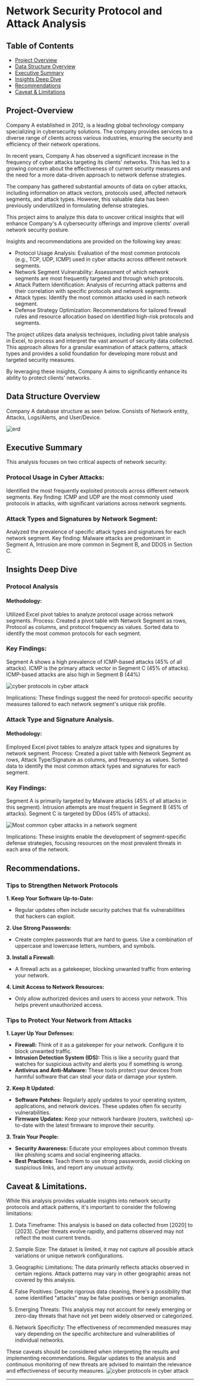 # Network Security Protocol and Attack Analysis

## Table of Contents
- [Project Overview](#project-overview)
- [Data Structure Overview](#data-structure-overview)
- [Executive Summary](#executive-summary)
- [Insights Deep Dive](#insights-deep-dive)
- [Recommendations](#recommendations)
- [Caveat & Limitations](#caveat-&-limitations)


## Project-Overview

Company A established in 2012, is a leading global technology company specializing in cybersecurity solutions. The company provides services to a diverse range of clients across various industries, ensuring the security and efficiency of their network operations.

In recent years, Company A has observed a significant increase in the frequency of cyber attacks targeting its clients' networks. This has led to a growing concern about the effectiveness of current security measures and the need for a more data-driven approach to network defense strategies.

The company has gathered substantial amounts of data on cyber attacks, including information on attack vectors, protocols used, affected network segments, and attack types. However, this valuable data has been previously underutilized in formulating defense strategies.

This project aims to analyze this data to uncover critical insights that will enhance Company's A cybersecurity offerings and improve clients' overall network security posture.

Insights and recommendations are provided on the following key areas:

- Protocol Usage Analysis: Evaluation of the most common protocols (e.g., TCP, UDP, ICMP) used in cyber attacks across different network segments.
- Network Segment Vulnerability: Assessment of which network segments are most frequently targeted and through which protocols.
- Attack Pattern Identification: Analysis of recurring attack patterns and their correlation with specific protocols and network segments.
- Attack types: Identify the most common attacks used in each network segment.
- Defense Strategy Optimization: Recommendations for tailored firewall rules and resource allocation based on identified high-risk protocols and segments.

The project utilizes data analysis techniques, including pivot table analysis in Excel, to process and interpret the vast amount of security data collected. This approach allows for a granular examination of attack patterns, attack types and provides a solid foundation for developing more robust and targeted security measures.

By leveraging these insights, Company A aims to significantly enhance its ability to protect clients' networks.

## Data Structure Overview

Company A database structure as seen below. Consists of Network entity, Attacks, Logs/Alerts, and User/Device.

![erd](https://github.com/user-attachments/assets/13e5db53-e62d-4af5-9b7f-b063b55486fa)

## Executive Summary

This analysis focuses on two critical aspects of network security:

### Protocol Usage in Cyber Attacks:

Identified the most frequently exploited protocols across different network segments.
Key finding: ICMP and UDP are the most commonly used protocols in attacks, with significant variations across network segments.


### Attack Types and Signatures by Network Segment:

Analyzed the prevalence of specific attack types and signatures for each network segment.
Key finding: Malware attacks are predominant in Segment A, Intrusion are more common in Segment B, and DDOS in Section C.


## Insights Deep Dive

### Protocol Analysis

#### Methodology:

Utilized Excel pivot tables to analyze protocol usage across network segments.
Process: Created a pivot table with Network Segment as rows, Protocol as columns, and protocol frequency as values.
Sorted data to identify the most common protocols for each segment.

### Key Findings:

Segment A shows a high prevalence of ICMP-based attacks (45% of all attacks).
ICMP is the primary attack vector in Segment C (45% of attacks).
ICMP-based attacks are also high in Segment B (44%)

![cyber protocols in cyber attack](https://github.com/user-attachments/assets/342ab48a-46a9-4c20-84a5-6d645e026557)


Implications:
These findings suggest the need for protocol-specific security measures tailored to each network segment's unique risk profile.


### Attack Type and Signature Analysis.

#### Methodology:

Employed Excel pivot tables to analyze attack types and signatures by network segment.
Process: Created a pivot table with Network Segment as rows, Attack Type/Signature as columns, and frequency as values.
Sorted data to identify the most common attack types and signatures for each segment.

### Key Findings:

Segment A is primarily targeted by Malware attacks (45% of all attacks in this segment).
Intrusion attempts are most frequent in Segment B (45% of attacks).
Segment C is targeted by DDos (45% of attacks).

![Most common cyber attacks in a network segment](https://github.com/user-attachments/assets/50d50551-4636-45b6-9103-ed0ce0ad3cc0)


Implications:
These insights enable the development of segment-specific defense strategies, focusing resources on the most prevalent threats in each area of the network.

## Recommendations.

### Tips to Strengthen Network Protocols 

**1. Keep Your Software Up-to-Date:**
* Regular updates often include security patches that fix vulnerabilities that hackers can exploit.

**2. Use Strong Passwords:**
* Create complex passwords that are hard to guess. Use a combination of uppercase and lowercase letters, numbers, and symbols.

**3. Install a Firewall:**
* A firewall acts as a gatekeeper, blocking unwanted traffic from entering your network.

**4. Limit Access to Network Resources:**
* Only allow authorized devices and users to access your network. This helps prevent unauthorized access.
  

### Tips to Protect Your Network from Attacks

**1. Layer Up Your Defenses:**
* **Firewall:** Think of it as a gatekeeper for your network. Configure it to block unwanted traffic.
* **Intrusion Detection System (IDS):** This is like a security guard that watches for suspicious activity and alerts you if something is wrong.
* **Antivirus and Anti-Malware:** These tools protect your devices from harmful software that can steal your data or damage your system.

**2. Keep It Updated:**
* **Software Patches:** Regularly apply updates to your operating system, applications, and network devices. These updates often fix security vulnerabilities.
* **Firmware Updates:** Keep your network hardware (routers, switches) up-to-date with the latest firmware to improve their security.

**3. Train Your People:**
* **Security Awareness:** Educate your employees about common threats like phishing scams and social engineering attacks.
* **Best Practices:** Teach them to use strong passwords, avoid clicking on suspicious links, and report any unusual activity.

  

## Caveat & Limitations.

While this analysis provides valuable insights into network security protocols and attack patterns, it's important to consider the following limitations:

1. Data Timeframe: This analysis is based on data collected from [2020] to [2023]. Cyber threats evolve rapidly, and patterns observed may not reflect the most current trends.

2. Sample Size: The dataset is limited, it may not capture all possible attack variations or unique network configurations.

3. Geographic Limitations: The data primarily reflects attacks observed in certain regions. Attack patterns may vary in other geographic areas not covered by this analysis.

4. False Positives: Despite rigorous data cleaning, there's a possibility that some identified "attacks" may be false positives or benign anomalies.

5. Emerging Threats: This analysis may not account for newly emerging or zero-day threats that have not yet been widely observed or categorized.

6. Network Specificity: The effectiveness of recommended measures may vary depending on the specific architecture and vulnerabilities of individual networks.


These caveats should be considered when interpreting the results and implementing recommendations. Regular updates to the analysis and continuous monitoring of new threats are advised to maintain the relevance and effectiveness of security measures.
![cyber protocols in cyber attack](https://github.com/user-attachments/assets/918db2bd-a8a7-409a-bbd4-b97d00126a1b)

----

